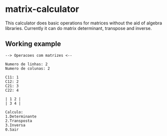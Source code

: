 # matrix-calculator
This calculator does basic operations for matrices without the aid of algebra libraries. Currently it can do matrix determinant, transpose and inverse.

## Working example

```
--> Operacoes com matrizes <--

Numero de linhas: 2
Numero de colunas: 2

C11: 1
C12: 2
C21: 3
C22: 4

| 1 2 |
| 3 4 |

Calculo:
1.Determinante
2.Transposta
3.Inversa
0.Sair
```
